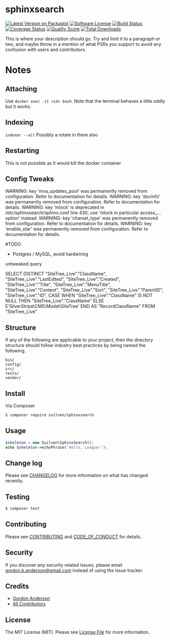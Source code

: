 # sphinxsearch

[![Latest Version on Packagist][ico-version]][link-packagist]
[![Software License][ico-license]](LICENSE.md)
[![Build Status][ico-travis]][link-travis]
[![Coverage Status][ico-scrutinizer]][link-scrutinizer]
[![Quality Score][ico-code-quality]][link-code-quality]
[![Total Downloads][ico-downloads]][link-downloads]


This is where your description should go. Try and limit it to a paragraph or two, and maybe throw in a mention of what
PSRs you support to avoid any confusion with users and contributors.

















# Notes
## Attaching
Use `docker exec -it <id> bash`.  Note that the terminal behaves a little oddly but it works.

## Indexing
```indexer --all```
Possibly a rotate in there also

## Restarting
This is not possible as it would kill the docker container


## Config Tweaks
WARNING: key 'mva_updates_pool' was permanently removed from configuration. Refer to documentation for details.
WARNING: key 'docinfo' was permanently removed from configuration. Refer to documentation for details.
WARNING: key 'mlock' is deprecated in /etc/sphinxsearch/sphinx.conf line 430; use 'mlock in particular access_... option' instead.
WARNING: key 'charset_type' was permanently removed from configuration. Refer to documentation for details.
WARNING: key 'enable_star' was permanently removed from configuration. Refer to documentation for details.


#TODO
* Postgres / MySQL, avoid hardwiring


untweaked query

SELECT DISTINCT "SiteTree_Live"."ClassName", "SiteTree_Live"."LastEdited", "SiteTree_Live"."Created", "SiteTree_Live"."Title", "SiteTree_Live"."MenuTitle", "SiteTree_Live"."Content", "SiteTree_Live"."Sort", "SiteTree_Live"."ParentID", "SiteTree_Live"."ID", 
			CASE WHEN "SiteTree_Live"."ClassName" IS NOT NULL THEN "SiteTree_Live"."ClassName"
			ELSE  E'SilverStripe\\CMS\\Model\\SiteTree' END AS "RecordClassName"
 FROM "SiteTree_Live"





























## Structure

If any of the following are applicable to your project, then the directory structure should follow industry best practices by being named the following.

```
bin/        
config/
src/
tests/
vendor/
```


## Install

Via Composer

``` bash
$ composer require suilven/sphinxsearch
```

## Usage

``` php
$skeleton = new Suilven\SphinxSearch();
echo $skeleton->echoPhrase('Hello, League!');
```

## Change log

Please see [CHANGELOG](CHANGELOG.md) for more information on what has changed recently.

## Testing

``` bash
$ composer test
```

## Contributing

Please see [CONTRIBUTING](CONTRIBUTING.md) and [CODE_OF_CONDUCT](CODE_OF_CONDUCT.md) for details.

## Security

If you discover any security related issues, please email gordon.b.anderson@gmail.com instead of using the issue tracker.

## Credits

- [Gordon Anderson][link-author]
- [All Contributors][link-contributors]

## License

The MIT License (MIT). Please see [License File](LICENSE.md) for more information.

[ico-version]: https://img.shields.io/packagist/v/suilven/sphinxsearch.svg?style=flat-square
[ico-license]: https://img.shields.io/badge/license-MIT-brightgreen.svg?style=flat-square
[ico-travis]: https://img.shields.io/travis/suilven/sphinxsearch/master.svg?style=flat-square
[ico-scrutinizer]: https://img.shields.io/scrutinizer/coverage/g/suilven/sphinxsearch.svg?style=flat-square
[ico-code-quality]: https://img.shields.io/scrutinizer/g/suilven/sphinxsearch.svg?style=flat-square
[ico-downloads]: https://img.shields.io/packagist/dt/suilven/sphinxsearch.svg?style=flat-square

[link-packagist]: https://packagist.org/packages/suilven/sphinxsearch
[link-travis]: https://travis-ci.org/suilven/sphinxsearch
[link-scrutinizer]: https://scrutinizer-ci.com/g/suilven/sphinxsearch/code-structure
[link-code-quality]: https://scrutinizer-ci.com/g/suilven/sphinxsearch
[link-downloads]: https://packagist.org/packages/suilven/sphinxsearch
[link-author]: https://github.com/gordonbanderson
[link-contributors]: ../../contributors
